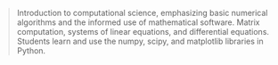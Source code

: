 > Introduction to computational science, emphasizing basic numerical
> algorithms and the informed use of mathematical software. Matrix
> computation, systems of linear equations, and differential equations.
> Students learn and use the numpy, scipy, and matplotlib libraries in Python.
